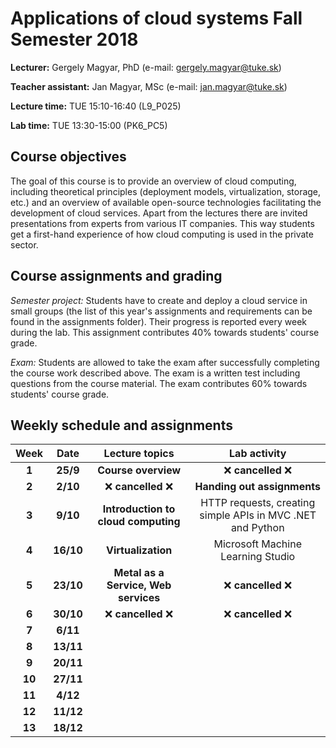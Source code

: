 # Applications of cloud systems Fall Semester 2018

**Lecturer:** Gergely Magyar, PhD (e-mail: gergely.magyar@tuke.sk)

**Teacher assistant:** Jan Magyar, MSc (e-mail: jan.magyar@tuke.sk)

**Lecture time:** TUE 15:10-16:40 (L9_P025)

**Lab time:** TUE 13:30-15:00 (PK6_PC5)

## Course objectives ##

The goal of this course is to provide an overview of cloud computing, including theoretical principles (deployment models, virtualization, storage, etc.) and an overview of available open-source technologies facilitating the development of cloud services. Apart from the lectures there are invited presentations from experts from various IT companies. This way students get a first-hand experience of how cloud computing is used in the private sector.


## Course assignments and grading ##

*Semester project:* Students have to create and deploy a cloud service in small groups (the list of this year's assignments and requirements can be found in the assignments folder). Their progress is reported every week during the lab. This assignment contributes 40% towards students' course grade.

*Exam:* Students are allowed to take the exam after successfully completing the course work described above. The exam is a written test including questions from the course material. The exam contributes 60% towards students' course grade.

## Weekly schedule and assignments ##

| Week          | Date    | Lecture topics | Lab activity | 
| :-----------: |:-------:| :----: | :-------: | 
| **1**             | **25/9**    | **Course overview**  | :x: **cancelled** :x: | 
| **2**             | **2/10**    | :x: **cancelled** :x:     | **Handing out assignments** | 
| **3**             | **9/10**    | **Introduction to cloud computing**     | HTTP requests, creating simple APIs in MVC .NET and Python | 
| **4**             | **16/10**   | **Virtualization**     | Microsoft Machine Learning Studio | 
| **5**             | **23/10**   | **Metal as a Service, Web services**     | :x: **cancelled** :x: |        
| **6**             | **30/10**   | :x: **cancelled** :x:     | :x: **cancelled** :x:         | 
| **7**             | **6/11**    |      |          | 
| **8**             | **13/11**   |      |          | 
| **9**             | **20/11**   |      |          | 
| **10**            | **27/11**   |      |          | 
| **11**            | **4/12**    |      |          | 
| **12**            | **11/12**   |      |          | 
| **13**            | **18/12**   |      |          | 
